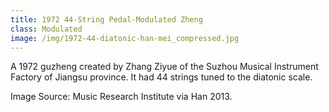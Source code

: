 ```yaml
---
title: 1972 44-String Pedal-Modulated Zheng
class: Modulated
image: /img/1972-44-diatonic-han-mei_compressed.jpg
---
```

A 1972 guzheng created by Zhang Ziyue of the Suzhou Musical Instrument Factory of Jiangsu province.  It had 44 strings tuned to the diatonic scale.

Image Source: Music Research Institute via Han 2013.
